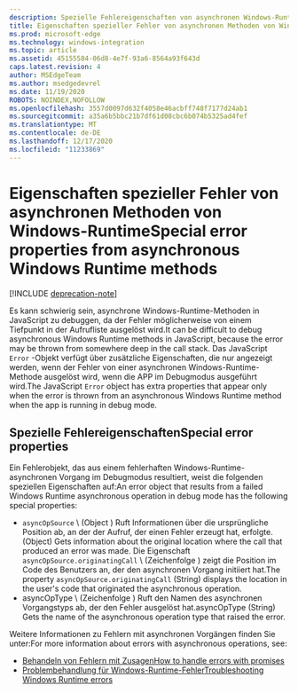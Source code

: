 ```yaml
---
description: Spezielle Fehlereigenschaften von asynchronen Windows-Runtime-Methoden.
title: Eigenschaften spezieller Fehler von asynchronen Methoden von Windows-Runtime
ms.prod: microsoft-edge
ms.technology: windows-integration
ms.topic: article
ms.assetid: 45155584-06d8-4e7f-93a6-8564a93f643d
caps.latest.revision: 4
author: MSEdgeTeam
ms.author: msedgedevrel
ms.date: 11/19/2020
ROBOTS: NOINDEX,NOFOLLOW
ms.openlocfilehash: 3557d0097d632f4058e46acbff748f7177d24ab1
ms.sourcegitcommit: a35a6b5bbc21b7df61d08cbc6b074b5325ad4fef
ms.translationtype: MT
ms.contentlocale: de-DE
ms.lasthandoff: 12/17/2020
ms.locfileid: "11233869"
---
```

# <span data-ttu-id="a13a7-103">Eigenschaften spezieller Fehler von asynchronen Methoden von Windows-Runtime</span><span class="sxs-lookup"><span data-stu-id="a13a7-103">Special error properties from asynchronous Windows Runtime methods</span></span>  

[!INCLUDE [deprecation-note](../includes/legacy-edge-note.md)]  

<span data-ttu-id="a13a7-104">Es kann schwierig sein, asynchrone Windows-Runtime-Methoden in JavaScript zu debuggen, da der Fehler möglicherweise von einem Tiefpunkt in der Aufrufliste ausgelöst wird.</span><span class="sxs-lookup"><span data-stu-id="a13a7-104">It can be difficult to debug asynchronous Windows Runtime methods in JavaScript, because the error may be thrown from somewhere deep in the call stack.</span></span>  <span data-ttu-id="a13a7-105">Das JavaScript `Error` -Objekt verfügt über zusätzliche Eigenschaften, die nur angezeigt werden, wenn der Fehler von einer asynchronen Windows-Runtime-Methode ausgelöst wird, wenn die APP im Debugmodus ausgeführt wird.</span><span class="sxs-lookup"><span data-stu-id="a13a7-105">The JavaScript `Error` object has extra properties that appear only when the error is thrown from an asynchronous Windows Runtime method when the app is running in debug mode.</span></span>  
  
## <span data-ttu-id="a13a7-106">Spezielle Fehlereigenschaften</span><span class="sxs-lookup"><span data-stu-id="a13a7-106">Special error properties</span></span>  

<span data-ttu-id="a13a7-107">Ein Fehlerobjekt, das aus einem fehlerhaften Windows-Runtime-asynchronen Vorgang im Debugmodus resultiert, weist die folgenden speziellen Eigenschaften auf:</span><span class="sxs-lookup"><span data-stu-id="a13a7-107">An error object that results from a failed Windows Runtime asynchronous operation in debug mode has the following special properties:</span></span>  

*   `asyncOpSource` <span data-ttu-id="a13a7-108">\ (Object \) Ruft Informationen über die ursprüngliche Position ab, an der der Aufruf, der einen Fehler erzeugt hat, erfolgte.</span><span class="sxs-lookup"><span data-stu-id="a13a7-108">\(Object\) Gets information about the original location where the call that produced an error was made.</span></span>  <span data-ttu-id="a13a7-109">Die Eigenschaft `asyncOpSource.originatingCall` \ (Zeichenfolge \) zeigt die Position im Code des Benutzers an, der den asynchronen Vorgang initiiert hat.</span><span class="sxs-lookup"><span data-stu-id="a13a7-109">The property `asyncOpSource.originatingCall` \(String\) displays the location in the user's code that originated the asynchronous operation.</span></span>  
*   <span data-ttu-id="a13a7-110">asyncOpType \ (Zeichenfolge \) Ruft den Namen des asynchronen Vorgangstyps ab, der den Fehler ausgelöst hat.</span><span class="sxs-lookup"><span data-stu-id="a13a7-110">asyncOpType \(String\) Gets the name of the asynchronous operation type that raised the error.</span></span>  
    
<span data-ttu-id="a13a7-111">Weitere Informationen zu Fehlern mit asynchronen Vorgängen finden Sie unter:</span><span class="sxs-lookup"><span data-stu-id="a13a7-111">For more information about errors with asynchronous operations, see:</span></span>  
  
*   [<span data-ttu-id="a13a7-112">Behandeln von Fehlern mit Zusagen</span><span class="sxs-lookup"><span data-stu-id="a13a7-112">How to handle errors with promises</span></span>][PreviousVersionsWindowsAppsHh700337]  
*   [<span data-ttu-id="a13a7-113">Problembehandlung für Windows-Runtime-Fehler</span><span class="sxs-lookup"><span data-stu-id="a13a7-113">Troubleshooting Windows Runtime errors</span></span>][PreviousVersionsWindowsAppsHh974350]  

<!-- links -->  

[PreviousVersionsWindowsAppsHh700337]: /previous-versions/windows/apps/hh700337(v=win.10) "Behandeln von Fehlern mit Versprechungen (HTML) | Microsoft docs"  
[PreviousVersionsWindowsAppsHh974350]: /previous-versions/windows/apps/hh974350(v=win.10) "Behandeln von Problemen mit Windows-Runtime-Fehlern (HTML) | Microsoft docs"  
